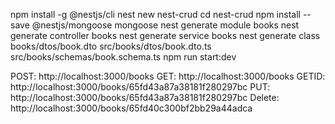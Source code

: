 npm install -g @nestjs/cli
nest new nest-crud
cd nest-crud
npm install --save @nestjs/mongoose mongoose
nest generate module books
nest generate controller books
nest generate service books
nest generate class books/dtos/book.dto
src/books/dtos/book.dto.ts
src/books/schemas/book.schema.ts
npm run start:dev

POST: http://localhost:3000/books
GET: http://localhost:3000/books
GETID: http://localhost:3000/books/65fd43a87a38181f280297bc
PUT: http://localhost:3000/books/65fd43a87a38181f280297bc
Delete: http://localhost:3000/books/65fd40c300bf2bb29a44adca